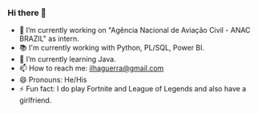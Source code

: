 ### Hi there 👋

- 🔭 I’m currently working on "Agência Nacional de Aviação Civil - ANAC BRAZIL" as intern.
- 📚 I'm currently working with Python, PL/SQL, Power BI.
- 🌱 I’m currently learning Java.
- 📫 How to reach me: ilhaguerra@gmail.com
- 😄 Pronouns: He/His
- ⚡ Fun fact: I do play Fortnite and League of Legends and also have a girlfriend.
